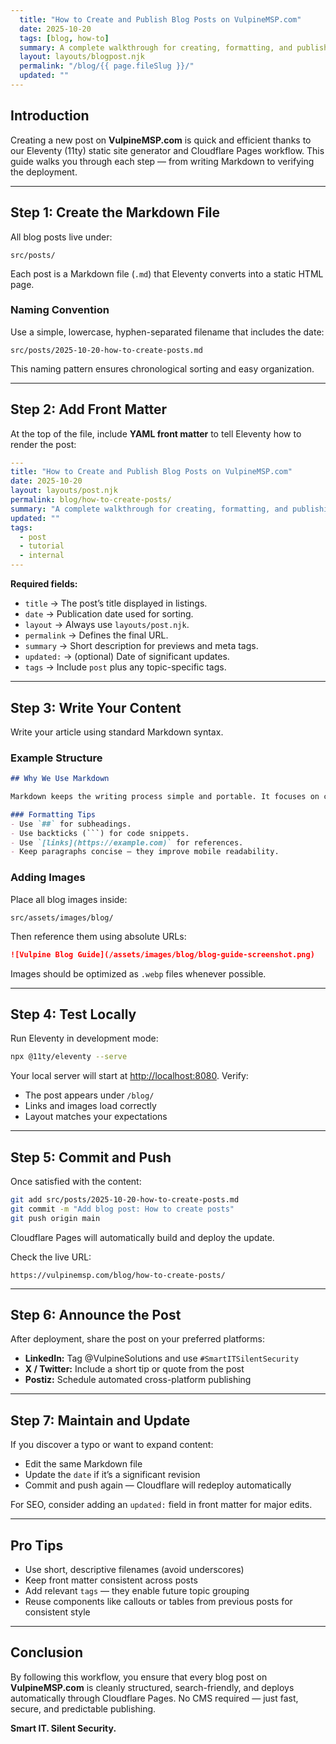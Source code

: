 ```yaml
---
  title: "How to Create and Publish Blog Posts on VulpineMSP.com"
  date: 2025-10-20
  tags: [blog, how-to]
  summary: A complete walkthrough for creating, formatting, and publishing new blog posts on Vulpine Solutions’ Cloudflare-hosted Eleventy blog.
  layout: layouts/blogpost.njk
  permalink: "/blog/{{ page.fileSlug }}/"
  updated: ""
---
```


## Introduction

Creating a new post on **VulpineMSP.com** is quick and efficient thanks to our Eleventy (11ty) static site generator and Cloudflare Pages workflow. This guide walks you through each step — from writing Markdown to verifying the deployment.

---

## Step 1: Create the Markdown File

All blog posts live under:

```
src/posts/
```

Each post is a Markdown file (`.md`) that Eleventy converts into a static HTML page.

### Naming Convention

Use a simple, lowercase, hyphen-separated filename that includes the date:

```
src/posts/2025-10-20-how-to-create-posts.md
```

This naming pattern ensures chronological sorting and easy organization.

---

## Step 2: Add Front Matter

At the top of the file, include **YAML front matter** to tell Eleventy how to render the post:

```yaml
---
title: "How to Create and Publish Blog Posts on VulpineMSP.com"
date: 2025-10-20
layout: layouts/post.njk
permalink: blog/how-to-create-posts/
summary: "A complete walkthrough for creating, formatting, and publishing new blog posts on Vulpine Solutions’ Cloudflare-hosted Eleventy blog."
updated: ""
tags:
  - post
  - tutorial
  - internal
---
```

**Required fields:**

* `title` → The post’s title displayed in listings.
* `date` → Publication date used for sorting.
* `layout` → Always use `layouts/post.njk`.
* `permalink` → Defines the final URL.
* `summary` → Short description for previews and meta tags.
* `updated:` → (optional) Date of significant updates.
* `tags` → Include `post` plus any topic-specific tags.

---

## Step 3: Write Your Content

Write your article using standard Markdown syntax.

### Example Structure

````markdown
## Why We Use Markdown

Markdown keeps the writing process simple and portable. It focuses on content instead of formatting, ensuring consistency across posts.

### Formatting Tips
- Use `##` for subheadings.
- Use backticks (```) for code snippets.
- Use `[links](https://example.com)` for references.
- Keep paragraphs concise — they improve mobile readability.
````

### Adding Images

Place all blog images inside:

```
src/assets/images/blog/
```

Then reference them using absolute URLs:

```markdown
![Vulpine Blog Guide](/assets/images/blog/blog-guide-screenshot.png)
```

Images should be optimized as `.webp` files whenever possible.

---

## Step 4: Test Locally

Run Eleventy in development mode:

```bash
npx @11ty/eleventy --serve
```

Your local server will start at [http://localhost:8080](http://localhost:8080). Verify:

* The post appears under `/blog/`
* Links and images load correctly
* Layout matches your expectations

---

## Step 5: Commit and Push

Once satisfied with the content:

```bash
git add src/posts/2025-10-20-how-to-create-posts.md
git commit -m "Add blog post: How to create posts"
git push origin main
```

Cloudflare Pages will automatically build and deploy the update.

Check the live URL:

```
https://vulpinemsp.com/blog/how-to-create-posts/
```

---

## Step 6: Announce the Post

After deployment, share the post on your preferred platforms:

* **LinkedIn:** Tag @VulpineSolutions and use `#SmartITSilentSecurity`
* **X / Twitter:** Include a short tip or quote from the post
* **Postiz:** Schedule automated cross-platform publishing

---

## Step 7: Maintain and Update

If you discover a typo or want to expand content:

* Edit the same Markdown file
* Update the `date` if it’s a significant revision
* Commit and push again — Cloudflare will redeploy automatically

For SEO, consider adding an `updated:` field in front matter for major edits.

---

## Pro Tips

* Use short, descriptive filenames (avoid underscores)
* Keep front matter consistent across posts
* Add relevant `tags` — they enable future topic grouping
* Reuse components like callouts or tables from previous posts for consistent style

---

## Conclusion

By following this workflow, you ensure that every blog post on **VulpineMSP.com** is cleanly structured, search-friendly, and deploys automatically through Cloudflare Pages. No CMS required — just fast, secure, and predictable publishing.

**Smart IT. Silent Security.**


